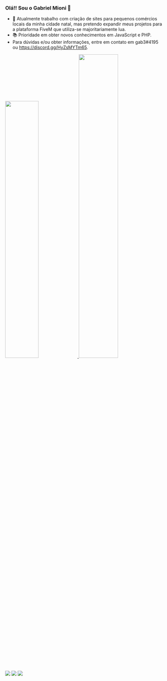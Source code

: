 ### Olá!! Sou o Gabriel Mioni 👋

- 🔭 Atualmente trabalho com criação de sites para pequenos comércios locais da minha cidade natal, mas pretendo expandir meus projetos para a plataforma FiveM que utiliza-se majoritariamente lua.
- 📚 Prioridade em obter novos conhecimentos em JavaScript e PHP.
- Para dúvidas e/ou obter informações, entre em contato em gab3#4195 ou https://discord.gg/HyZsMYTm65.

<div>
   <a href="https://github.com/gab3mioni">
   <img width="46%" src="https://github-readme-stats.vercel.app/api?username=gab3mioni&show_icons=true&theme=dark&include_all_commits=true&count_private=true"/>
   <img width="50%" src="https://github-readme-stats.vercel.app/api/top-langs/?username=gab3mioni&layout=compact&langs-count=16&theme=dark"/>
</div>

##

<div>
   <a href="https://www.instagram.com/gabrielmioni_/" target="_blank"><img src="https://img.shields.io/badge/Instagram-E4405F?style=for-the-badge&logo=instagram&logoColor=white" target="_blank"></a>
   <a href="mailto:gabrielmionibastos@gmail.com"><img src="https://img.shields.io/badge/Gmail-D14836?style=for-the-badge&logo=gmail&logoColor=white" target="_blank"></a>
   <a href="https://www.linkedin.com/in/gabriel-mioni/"><img src=https://img.shields.io/badge/LinkedIn-0077B5?style=for-the-badge&logo=linkedin&logoColor=white
" target="_blank"></a>
